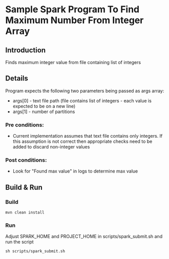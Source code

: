 # Sample Spark Program To Find Maximum Number From Integer Array 
## Introduction
Finds maximum integer value from file containing list of integers
## Details
 Program expects the following two parameters being passed as args array:
- args[0] - text file path (file contains list of integers - each value is expected to be on a new line)
- args[1] - number of partitions

### Pre conditions:
 - Current implementation assumes that text file contains only integers. If this assumption
    is not correct then appropriate checks need to be added to discard non-integer
    values
### Post conditions:
 - Look for "Found max value" in logs to determine max value   

## Build & Run
### Build
```mvn clean install```
### Run
Adjust SPARK_HOME and PROJECT_HOME in scripts/spark_submit.sh and run the script

```sh scripts/spark_submit.sh```


